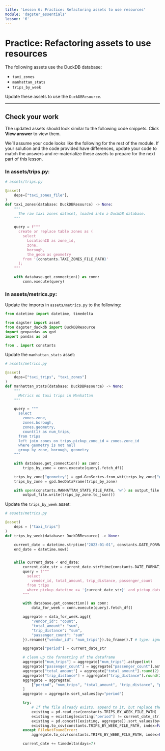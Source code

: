 ```yaml
---
title: 'Lesson 6: Practice: Refactoring assets to use resources'
module: 'dagster_essentials'
lesson: '6'
---
```


# Practice: Refactoring assets to use resources

The following assets use the DuckDB database:

- `taxi_zones`
- `manhattan_stats`
- `trips_by_week`

Update these assets to use the `DuckDBResource`.

---

## Check your work

The updated assets should look similar to the following code snippets. Click **View answer** to view them.

We’ll assume your code looks like the following for the rest of the module. If your solution and the code provided have differences, update your code to match the answers and re-materialize these assets to prepare for the next part of this lesson.

### In assets/trips.py:

```python {% obfuscated="true" %}
# assets/trips.py

@asset(
    deps=["taxi_zones_file"],
)
def taxi_zones(database: DuckDBResource) -> None:
    """
      The raw taxi zones dataset, loaded into a DuckDB database.
    """

    query = f"""
      create or replace table zones as (
        select
          LocationID as zone_id,
          zone,
          borough,
          the_geom as geometry
        from '{constants.TAXI_ZONES_FILE_PATH}'
      );
    """

    with database.get_connection() as conn:
        conn.execute(query)
```

### In assets/metrics.py:

Update the imports in `assets/metrics.py` to the following:

```python {% obfuscated="true" %}
from datetime import datetime, timedelta

from dagster import asset
from dagster_duckdb import DuckDBResource
import geopandas as gpd
import pandas as pd

from . import constants
```

Update the `manhattan_stats` asset:

```python {% obfuscated="true" %}
# assets/metrics.py

@asset(
    deps=["taxi_trips", "taxi_zones"]
)
def manhattan_stats(database: DuckDBResource) -> None:
    """
      Metrics on taxi trips in Manhattan
    """

    query = """
      select
        zones.zone,
        zones.borough,
        zones.geometry,
        count(1) as num_trips,
      from trips
      left join zones on trips.pickup_zone_id = zones.zone_id
      where geometry is not null
      group by zone, borough, geometry
    """

    with database.get_connection() as conn:
        trips_by_zone = conn.execute(query).fetch_df()

    trips_by_zone["geometry"] = gpd.GeoSeries.from_wkt(trips_by_zone["geometry"])
    trips_by_zone = gpd.GeoDataFrame(trips_by_zone)

    with open(constants.MANHATTAN_STATS_FILE_PATH, 'w') as output_file:
        output_file.write(trips_by_zone.to_json())
```

Update the `trips_by_week` asset:

```python {% obfuscated="true" %}
# assets/metrics.py

@asset(
    deps = ["taxi_trips"]
)
def trips_by_week(database: DuckDBResource) -> None:

    current_date = datetime.strptime("2023-01-01", constants.DATE_FORMAT)
    end_date = datetime.now()


    while current_date < end_date:
        current_date_str = current_date.strftime(constants.DATE_FORMAT)
        query = f"""
          select
            vendor_id, total_amount, trip_distance, passenger_count
          from trips
          where pickup_datetime >= '{current_date_str}' and pickup_datetime < '{current_date_str}'::date + interval '1 week'
        """

        with database.get_connection() as conn:
            data_for_week = conn.execute(query).fetch_df()

        aggregate = data_for_week.agg({
            "vendor_id": "count",
            "total_amount": "sum",
            "trip_distance": "sum",
            "passenger_count": "sum"
        }).rename({"vendor_id": "num_trips"}).to_frame().T # type: ignore

        aggregate["period"] = current_date_str

        # clean up the formatting of the dataframe
        aggregate["num_trips"] = aggregate["num_trips"].astype(int)
        aggregate["passenger_count"] = aggregate["passenger_count"].astype(int)
        aggregate["total_amount"] = aggregate["total_amount"].round(2).astype(float)
        aggregate["trip_distance"] = aggregate["trip_distance"].round(2).astype(float)
        aggregate = aggregate[
            ["period", "num_trips", "total_amount", "trip_distance", "passenger_count"]
        ]
        aggregate = aggregate.sort_values(by="period")

        try:
            # If the file already exists, append to it, but replace the existing month's data
            existing = pd.read_csv(constants.TRIPS_BY_WEEK_FILE_PATH)
            existing = existing[existing["period"] != current_date_str]
            existing = pd.concat([existing, aggregate]).sort_values(by="period")
            existing.to_csv(constants.TRIPS_BY_WEEK_FILE_PATH, index=False)
        except FileNotFoundError:
            aggregate.to_csv(constants.TRIPS_BY_WEEK_FILE_PATH, index=False)

        current_date += timedelta(days=7)

```
